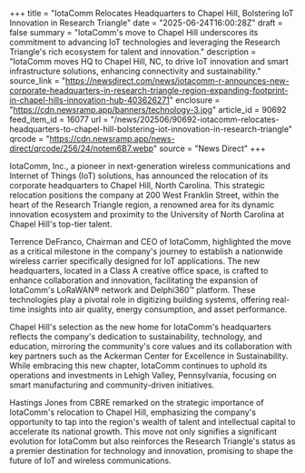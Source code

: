 +++
title = "IotaComm Relocates Headquarters to Chapel Hill, Bolstering IoT Innovation in Research Triangle"
date = "2025-06-24T16:00:28Z"
draft = false
summary = "IotaComm's move to Chapel Hill underscores its commitment to advancing IoT technologies and leveraging the Research Triangle's rich ecosystem for talent and innovation."
description = "IotaComm moves HQ to Chapel Hill, NC, to drive IoT innovation and smart infrastructure solutions, enhancing connectivity and sustainability."
source_link = "https://newsdirect.com/news/iotacomm-r-announces-new-corporate-headquarters-in-research-triangle-region-expanding-footprint-in-chapel-hills-innovation-hub-403626271"
enclosure = "https://cdn.newsramp.app/banners/technology-3.jpg"
article_id = 90692
feed_item_id = 16077
url = "/news/202506/90692-iotacomm-relocates-headquarters-to-chapel-hill-bolstering-iot-innovation-in-research-triangle"
qrcode = "https://cdn.newsramp.app/news-direct/qrcode/256/24/notem6B7.webp"
source = "News Direct"
+++

<p>IotaComm, Inc., a pioneer in next-generation wireless communications and Internet of Things (IoT) solutions, has announced the relocation of its corporate headquarters to Chapel Hill, North Carolina. This strategic relocation positions the company at 200 West Franklin Street, within the heart of the Research Triangle region, a renowned area for its dynamic innovation ecosystem and proximity to the University of North Carolina at Chapel Hill's top-tier talent.</p><p>Terrence DeFranco, Chairman and CEO of IotaComm, highlighted the move as a critical milestone in the company's journey to establish a nationwide wireless carrier specifically designed for IoT applications. The new headquarters, located in a Class A creative office space, is crafted to enhance collaboration and innovation, facilitating the expansion of IotaComm's LoRaWAN® network and Delphi360™ platform. These technologies play a pivotal role in digitizing building systems, offering real-time insights into air quality, energy consumption, and asset performance.</p><p>Chapel Hill's selection as the new home for IotaComm's headquarters reflects the company's dedication to sustainability, technology, and education, mirroring the community's core values and its collaboration with key partners such as the Ackerman Center for Excellence in Sustainability. While embracing this new chapter, IotaComm continues to uphold its operations and investments in Lehigh Valley, Pennsylvania, focusing on smart manufacturing and community-driven initiatives.</p><p>Hastings Jones from CBRE remarked on the strategic importance of IotaComm's relocation to Chapel Hill, emphasizing the company's opportunity to tap into the region's wealth of talent and intellectual capital to accelerate its national growth. This move not only signifies a significant evolution for IotaComm but also reinforces the Research Triangle's status as a premier destination for technology and innovation, promising to shape the future of IoT and wireless communications.</p>